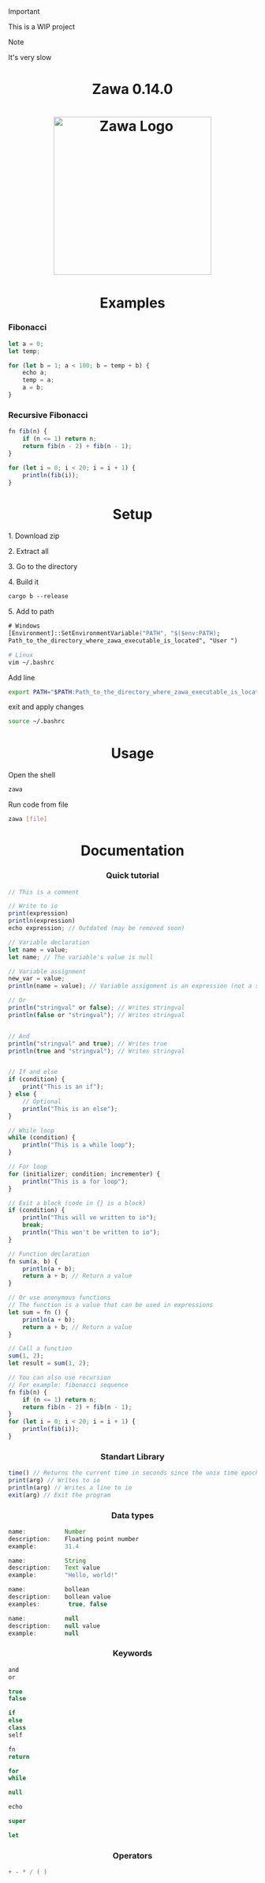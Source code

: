> [!IMPORTANT]  
> This is a WIP project

> [!NOTE]  
> It's very slow


<h1 align="center">
    Zawa 0.14.0
</h1>

<h1 align="center">
  <img src="zawa_logo.svg" alt="Zawa Logo" style="height: 320px;">
</h1>

<h1 align="center">
    Examples
</h1>

<h3 align="left">
    Fibonacci
</h3>

```js
let a = 0;
let temp;

for (let b = 1; a < 100; b = temp + b) {
    echo a;
    temp = a;
    a = b;
}
```
<h3 align="left">
    Recursive Fibonacci
</h3>

```js
fn fib(n) {
    if (n <= 1) return n;
    return fib(n - 2) + fib(n - 1);
}

for (let i = 0; i < 20; i = i + 1) {
    println(fib(i));
}
```

<h1 align="center">
    Setup
</h1>

<p align="left">
    1. Download zip
</p>

<p align="left">
    2. Extract all
</p>

<p align="left">
    3. Go to the directory
</p>

<p align="left">
    4. Build it
</p>

```ps
cargo b --release
```

<p align="left">
    5. Add to path
</p>

```ps
# Windows
[Environment]::SetEnvironmentVariable("PATH", "$($env:PATH);
Path_to_the_directory_where_zawa_executable_is_located", "User ")
```

```bash
# Linux
vim ~/.bashrc
```
Add line
```bash
export PATH="$PATH:Path_to_the_directory_where_zawa_executable_is_located"
```
exit and apply changes
```bash
source ~/.bashrc
```

<h1 align="center">
    Usage
</h1>

<p align="left">
    Open the shell
</p>

```bash
zawa
```

<p align="left">
    Run code from file
</p>

```bash
zawa [file]
```

<h1 align="center">
    Documentation
</h1>

<h3 align="center">
    Quick tutorial
</h1>

```js
// This is a comment

// Write to io
print(expression)
println(expression)
echo expression; // Outdated (may be removed soon)

// Variable declaration
let name = value;
let name; // The variable's value is null

// Variable assignment
new_var = value;
println(name = value); // Variable assignment is an expression (not a statement). It returns the new value

// Or
println("stringval" or false); // Writes stringval
println(false or "stringval"); // Writes stringval


// And
println("stringval" and true); // Writes true
println(true and "stringval"); // Writes stringval


// If and else
if (condition) {
    print("This is an if");
} else {
    // Optional
    println("This is an else");
}

// While loop
while (condition) {
    println("This is a while loop");
}

// For loop
for (initializer; condition; incrementer) {
    println("This is a for loop");
}

// Exit a block (code in {} is a block)
if (condition) {
    println("This will ve written to io");
    break;
    println("This won't be written to io");
}

// Function declaration
fn sum(a, b) {
    println(a + b);
    return a + b; // Return a value
}

// Or use anonymous functions
// The function is a value that can be used in expressions
let sum = fn () {
    println(a + b);
    return a + b; // Return a value
}

// Call a function
sum(1, 2);
let result = sum(1, 2);

// You can also use recursion
// For example: fibonacci sequence
fn fib(n) {
    if (n <= 1) return n;
    return fib(n - 2) + fib(n - 1);
}
for (let i = 0; i < 20; i = i + 1) {
    println(fib(i));
}
```

<h3 align="center">
    Standart Library
</h3>

```js
time() // Returns the current time in seconds since the unix time epoch
print(arg) // Writes to io
println(arg) // Writes a line to io
exit(arg) // Exit the program
```

<h3 align="center">
    Data types
</h3>

```js
name:           Number
description:    Floating point number
example:        31.4
```

```js
name:           String
description:    Text value
example:        "Hello, world!"
```

```js
name:           bollean
description:    bollean value
examples:        true, false
```

```js
name:           null
description:    null value
example:        null
```

<h3 align="center">
    Keywords
</h3>

```js
and
or

true
false

if
else
class
self

fn
return

for
while

null

echo

super

let
```

<h3 align="center">
    Operators
</h3>

```js
+ - * / ( )
```
